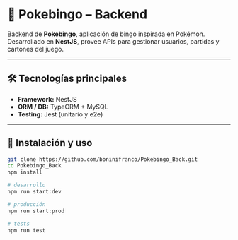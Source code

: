 # 🎲 Pokebingo – Backend

Backend de **Pokebingo**, aplicación de bingo inspirada en Pokémon.  
Desarrollado en **NestJS**, provee APIs para gestionar usuarios, partidas y cartones del juego.

---

## 🛠️ Tecnologías principales

- **Framework:** NestJS 
- **ORM / DB:** TypeORM + MySQL
- **Testing:** Jest (unitario y e2e)  

---

## 🚀 Instalación y uso

```bash
git clone https://github.com/boninifranco/Pokebingo_Back.git
cd Pokebingo_Back
npm install

# desarrollo
npm run start:dev

# producción
npm run start:prod

# tests
npm run test
